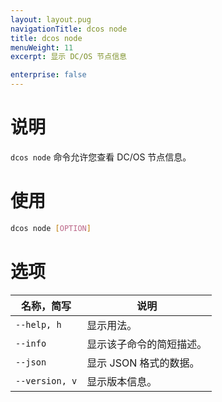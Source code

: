 ```yaml
---
layout: layout.pug
navigationTitle: dcos node
title: dcos node
menuWeight: 11
excerpt: 显示 DC/OS 节点信息

enterprise: false
---
```



# 说明
`dcos node` 命令允许您查看 DC/OS 节点信息。

# 使用

```bash
dcos node [OPTION]
```

# 选项

| 名称，简写 | 说明 |
|---------|-------------|
| `--help, h` | 显示用法。 |
| `--info` | 显示该子命令的简短描述。|
| `--json` | 显示 JSON 格式的数据。|
| `--version, v` | 显示版本信息。|

